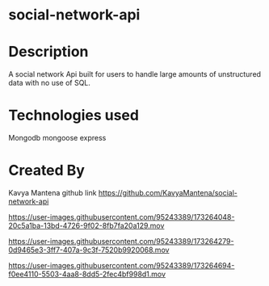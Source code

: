 # social-network-api

# Description

A social network Api built for users to handle large amounts of unstructured data with no use of SQL.

# Technologies used

Mongodb
mongoose
express

# Created By

Kavya Mantena
github link https://github.com/KavyaMantena/social-network-api


https://user-images.githubusercontent.com/95243389/173264048-20c5a1ba-13bd-4726-9f02-8fb7fa20a129.mov



https://user-images.githubusercontent.com/95243389/173264279-0d9465e3-3ff7-407a-9c3f-7520b9920068.mov



https://user-images.githubusercontent.com/95243389/173264694-f0ee4110-5503-4aa8-8dd5-2fec4bf998d1.mov

